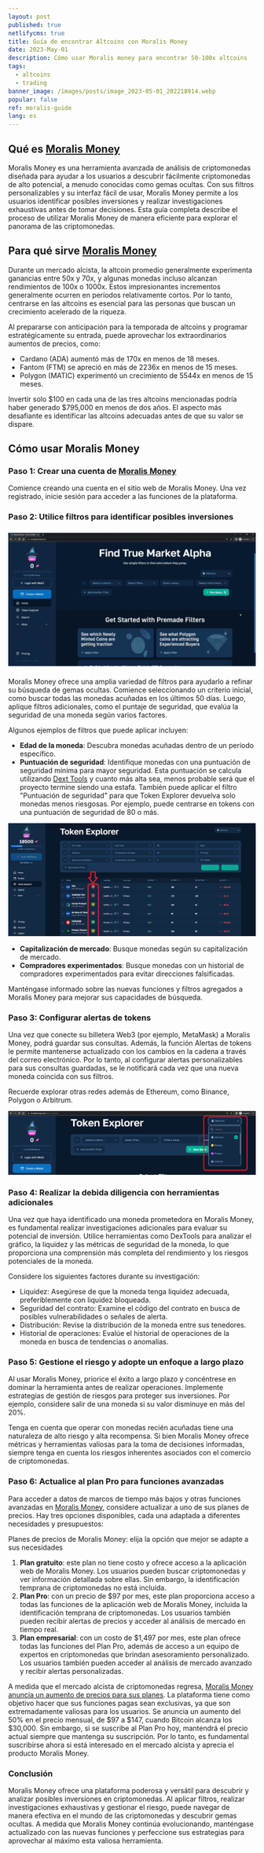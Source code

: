```yaml
---
layout: post
published: true
netlifycms: true
title: Guía de encontrar Altcoins con Moralis Money
date: 2023-May-01
description: Cómo usar Moralis money para encontrar 50-100x altcoins
tags:
  - altcoins
  - trading
banner_image: /images/posts/image_2023-05-01_202218914.webp
popular: false
ref: moralis-guide
lang: es
---
```

## Qué es [Moralis Money](https://moralismoney.com/?ref=nzvlodi&tapid=danielcalatayud&program=moralis-money)

Moralis Money es una herramienta avanzada de análisis de criptomonedas diseñada para ayudar a los usuarios a descubrir fácilmente criptomonedas de alto potencial, a menudo conocidas como gemas ocultas. Con sus filtros personalizables y su interfaz fácil de usar, Moralis Money permite a los usuarios identificar posibles inversiones y realizar investigaciones exhaustivas antes de tomar decisiones. Esta guía completa describe el proceso de utilizar Moralis Money de manera eficiente para explorar el panorama de las criptomonedas.

## Para qué sirve [Moralis Money](https://moralismoney.com/?ref=nzvlodi&tapid=danielcalatayud&program=moralis-money)

Durante un mercado alcista, la altcoin promedio generalmente experimenta ganancias entre 50x y 70x, y algunas monedas incluso alcanzan rendimientos de 100x o 1000x. Estos impresionantes incrementos generalmente ocurren en períodos relativamente cortos. Por lo tanto, centrarse en las altcoins es esencial para las personas que buscan un crecimiento acelerado de la riqueza.

Al prepararse con anticipación para la temporada de altcoins y programar estratégicamente su entrada, puede aprovechar los extraordinarios aumentos de precios, como:

* Cardano (ADA) aumentó más de 170x en menos de 18 meses.
* Fantom (FTM) se apreció en más de 2236x en menos de 15 meses.
* Polygon (MATIC) experimentó un crecimiento de 5544x en menos de 15 meses.

Invertir solo $100 en cada una de las tres altcoins mencionadas podría haber generado $795,000 en menos de dos años. El aspecto más desafiante es identificar las altcoins adecuadas antes de que su valor se dispare.

## Cómo usar Moralis Money

### Paso 1: Crear una cuenta de [Moralis Money](https://moralismoney.com/?ref=nzvlodi&tapid=danielcalatayud&program=moralis-money)

Comience creando una cuenta en el sitio web de Moralis Money. Una vez registrado, inicie sesión para acceder a las funciones de la plataforma.

### Paso 2: Utilice filtros para identificar posibles inversiones

![Apply a pre-made filter](/images/posts/image_2023-05-01_203911485.png "Apply a pre-made filter")

Moralis Money ofrece una amplia variedad de filtros para ayudarlo a refinar su búsqueda de gemas ocultas. Comience seleccionando un criterio inicial, como buscar todas las monedas acuñadas en los últimos 50 días. Luego, aplique filtros adicionales, como el puntaje de seguridad, que evalúa la seguridad de una moneda según varios factores.

Algunos ejemplos de filtros que puede aplicar incluyen:

* **Edad de la moneda**: Descubra monedas acuñadas dentro de un período específico.
* **Puntuación de seguridad**: Identifique monedas con una puntuación de seguridad mínima para mayor seguridad. Esta puntuación se calcula utilizando [Dext Tools](<* https://dextools.medium.com/comments-and-tips-about-dext-score-7f6cfd628ee2>) y cuanto más alta sea, menos probable será que el proyecto termine siendo una estafa. También puede aplicar el filtro "Puntuación de seguridad" para que Token Explorer devuelva solo monedas menos riesgosas. Por ejemplo, puede centrarse en tokens con una puntuación de seguridad de 80 o más.

![Dext Score](/images/posts/image_2023-05-01_203840667.png "Dext Score")

* **Capitalización de mercado**: Busque monedas según su capitalización de mercado.
* **Compradores experimentados**: Busque monedas con un historial de compradores experimentados para evitar direcciones falsificadas.

Manténgase informado sobre las nuevas funciones y filtros agregados a Moralis Money para mejorar sus capacidades de búsqueda.

### Paso 3: Configurar alertas de tokens

Una vez que conecte su billetera Web3 (por ejemplo, MetaMask) a Moralis Money, podrá guardar sus consultas. Además, la función Alertas de tokens le permite mantenerse actualizado con los cambios en la cadena a través del correo electrónico. Por lo tanto, al configurar alertas personalizables para sus consultas guardadas, se le notificará cada vez que una nueva moneda coincida con sus filtros.

Recuerde explorar otras redes además de Ethereum, como Binance, Polygon o Arbitrum.

![](/images/posts/image_2023-05-01_204307345.png)

### Paso 4: Realizar la debida diligencia con herramientas adicionales

Una vez que haya identificado una moneda prometedora en Moralis Money, es fundamental realizar investigaciones adicionales para evaluar su potencial de inversión. Utilice herramientas como DexTools para analizar el gráfico, la liquidez y las métricas de seguridad de la moneda, lo que proporciona una comprensión más completa del rendimiento y los riesgos potenciales de la moneda.

Considere los siguientes factores durante su investigación:

* Liquidez: Asegúrese de que la moneda tenga liquidez adecuada, preferiblemente con liquidez bloqueada.
* Seguridad del contrato: Examine el código del contrato en busca de posibles vulnerabilidades o señales de alerta.
* Distribución: Revise la distribución de la moneda entre sus tenedores.
* Historial de operaciones: Evalúe el historial de operaciones de la moneda en busca de tendencias o anomalías.

### Paso 5: Gestione el riesgo y adopte un enfoque a largo plazo

Al usar Moralis Money, priorice el éxito a largo plazo y concéntrese en dominar la herramienta antes de realizar operaciones. Implemente estrategias de gestión de riesgos para proteger sus inversiones. Por ejemplo, considere salir de una moneda si su valor disminuye en más del 20%.

Tenga en cuenta que operar con monedas recién acuñadas tiene una naturaleza de alto riesgo y alta recompensa. Si bien Moralis Money ofrece métricas y herramientas valiosas para la toma de decisiones informadas, siempre tenga en cuenta los riesgos inherentes asociados con el comercio de criptomonedas.

### Paso 6: Actualice al plan Pro para funciones avanzadas

Para acceder a datos de marcos de tiempo más bajos y otras funciones avanzadas en [Moralis Money](https://moralismoney.com/?ref=nzvlodi&tapid=danielcalatayud&program=moralis-money), considere actualizar a uno de sus planes de precios. Hay tres opciones disponibles, cada una adaptada a diferentes necesidades y presupuestos:

Planes de precios de Moralis Money: elija la opción que mejor se adapte a sus necesidades

1. **Plan gratuito**: este plan no tiene costo y ofrece acceso a la aplicación web de Moralis Money. Los usuarios pueden buscar criptomonedas y ver información detallada sobre ellas. Sin embargo, la identificación temprana de criptomonedas no está incluida.
2. **Plan Pro**: con un precio de $97 por mes, este plan proporciona acceso a todas las funciones de la aplicación web de Moralis Money, incluida la identificación temprana de criptomonedas. Los usuarios también pueden recibir alertas de precios y acceder al análisis de mercado en tiempo real.
3. **Plan empresarial**: con un costo de $1,497 por mes, este plan ofrece todas las funciones del Plan Pro, además de acceso a un equipo de expertos en criptomonedas que brindan asesoramiento personalizado. Los usuarios también pueden acceder al análisis de mercado avanzado y recibir alertas personalizadas.

A medida que el mercado alcista de criptomonedas regresa, [Moralis Money anuncia un aumento de precios para sus planes](https://moralismoney.com/?ref=nzvlodi&tapid=danielcalatayud&program=moralis-money). La plataforma tiene como objetivo hacer que sus funciones pagas sean exclusivas, ya que son extremadamente valiosas para los usuarios. Se anuncia un aumento del 50% en el precio mensual, de $97 a $147, cuando Bitcoin alcanza los $30,000. Sin embargo, si se suscribe al Plan Pro hoy, mantendrá el precio actual siempre que mantenga su suscripción. Por lo tanto, es fundamental suscribirse ahora si está interesado en el mercado alcista y aprecia el producto Moralis Money.

### Conclusión

Moralis Money ofrece una plataforma poderosa y versátil para descubrir y analizar posibles inversiones en criptomonedas. Al aplicar filtros, realizar investigaciones exhaustivas y gestionar el riesgo, puede navegar de manera efectiva en el mundo de las criptomonedas y descubrir gemas ocultas. A medida que Moralis Money continúa evolucionando, manténgase actualizado con las nuevas funciones y perfeccione sus estrategias para aprovechar al máximo esta valiosa herramienta.